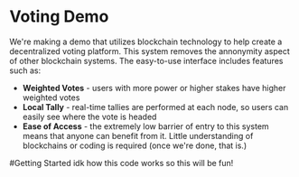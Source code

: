 # Voting Demo
We're making a demo that utilizes blockchain technology to help create a decentralized voting platform. This system removes the annonymity aspect of other blockchain systems. The easy-to-use interface includes features such as:
* **Weighted Votes** - users with more power or higher stakes have higher weighted votes
* **Local Tally** - real-time tallies are performed at each node, so users can easily see where the vote is headed
* **Ease of Access** - the extremely low barrier of entry to this system means that anyone can benefit from it. Little understanding of blockchains or coding is required (once we're done, that is.)

#Getting Started
idk how this code works so this will be fun!

